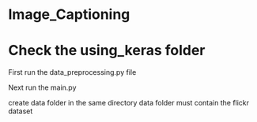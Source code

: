 # Image_Captioning

# Check the using_keras folder

First run the data_preprocessing.py file

Next run the main.py

create data folder in the same directory
data folder must contain the flickr dataset

